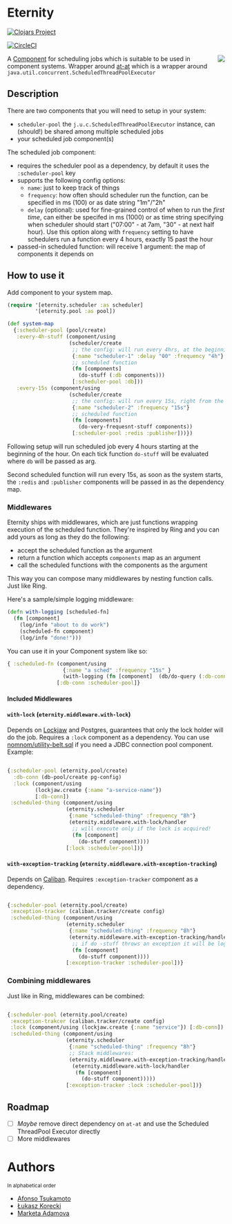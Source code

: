 # Eternity

[![Clojars Project](https://img.shields.io/clojars/v/nomnom/eternity.svg)](https://clojars.org/nomnom/eternity)

[![CircleCI](https://circleci.com/gh/nomnom-insights/nomnom.eternity.svg?style=svg)](https://circleci.com/gh/nomnom-insights/nomnom.eternity)

<img src="https://i.annihil.us/u/prod/marvel//universe3zx/images/c/c5/Eternitystand.jpg" align=right heigth="250px" >


A [Component](https://github.com/stuartsierra/component) for scheduling jobs which is suitable to be used in component systems. Wrapper around [at-at](https://github.com/overtone/at-at) which is a wrapper around `java.util.concurrent.ScheduledThreadPoolExecutor`

## Description

There are two components that you will need to setup in your system:

- `scheduler-pool` the `j.u.c.ScheduledThreadPoolExecutor` instance, can (should!) be shared among multiple scheduled jobs
- your scheduled job component(s)

The scheduled job component:
  - requires the scheduler pool as a dependency, by default it uses the `:scheduler-pool` key
  - supports the following config options:
     - `name`: just to keep track of things
     - `frequency`: how often should scheduler run the function, can be specified in ms (100) or as date string "1m"/"2h"
     - `delay` (optional): used for fine-grained control of when to run the *first time*, can either be specifed in ms (1000) or as time string specifying when scheduler should start
       ("07:00" - at 7am, "30" - at next half hour). Use this option along with `frequency` setting to have schedulers run a function every 4 hours, exactly 15 past the hour
  - passed-in scheduled function: will receive 1 argument: the map of components it depends on

## How to use it

Add component to your system map.

```clojure
(require '[eternity.scheduler :as scheduler]
         '[eternity.pool :as pool])

(def system-map
  {:scheduler-pool (pool/create)
   :every-4h-stuff (component/using
                    (scheduler/create
                     ;; the config: will run every 4hrs, at the beginning of the hour
                     {:name "scheduler-1" :delay "00" :frequency "4h"}
                     ;; scheduled function
                     (fn [components]
                       (do-stuff (:db components)))
                     [:scheduler-pool :db]))
   :every-15s (component/using
                    (scheduler/create
                     ;; the config: will run every 15s, right from the start
                     {:name "scheduler-2" :frequency "15s"}
                     ;; scheduled function
                     (fn [components]
                       (do-very-frequesnt-stuff components))
                     [:scheduler-pool :redis :publisher]))})
```

Following setup will run scheduled job every 4 hours starting at the beginning of the hour.
 On each tick function `do-stuff` will be evaluated where `db` will be passed as arg.

Second scheduled function will run every 15s, as soon as the system starts, the `:redis` and `:publisher` components will be passed in as the dependency map.

### Middlewares

Eternity ships with middlewares, which are just functions wrapping execution of the scheduled function. They're inspired by Ring and you can add yours as long as they do the following:

- accept the scheduled function as the argument
- return a function which accepts  `components` map as an argument
- call the scheduled functions with the components as the argument

This way you can compose many middlewares by nesting function calls. Just like Ring.

Here's a sample/simple logging middleware:

```clojure
(defn with-logging [scheduled-fn]
  (fn [component]
    (log/info "about to do work")
    (scheduled-fn component)
    (log/info "done!")))
```

You can use it in your Component system like so:

```clojure
{ :scheduled-fn (component/using
                  {:name "a sched" :frequency "15s" }
                  (with-logging (fn [component]  (db/do-query (:db-conn component)))))
                [:db-conn :scheduler-pool]}

```

#### Included Middlewares

#### `with-lock` (`eternity.middleware.with-lock`)

Depends on [Lockjaw](https://github.com/nomnom-insights/nomnom.lockjaw) and Postgres, guarantees that only the lock holder will do the job. Requires a `:lock` component as a dependency. You can use [nomnom/utility-belt.sql](https://github.com/nomnom-insights/nomnom.utility-belt.sql) if you need a JDBC connection pool component.
Example:

```clojure

{:scheduler-pool (eternity.pool/create)
  :db-conn (db-pool/create pg-config)
  :lock (component/using
         (lockjaw.create {:name "a-service-name"})
         [:db-conn])
 :scheduled-thing (component/using
                   (eternity.scheduler
                    {:name "scheduled-thing" :frequency "8h"}
                    (eternity.middleware.with-lock/handler
                     ;; will execute only if the lock is acquired!
                     (fn [component]
                       (do-stuff component))))
                   [:lock :scheduler-pool])}


```

#### `with-exception-tracking` (`eternity.middleware.with-exception-tracking`)

Depends on [Caliban](https://github.com/nomnom-insights/nomnom.caliban). Requires `:exception-tracker` component as a dependency.


```clojure

{:scheduler-pool (eternity.pool/create)
 :exception-tracker (caliban.tracker/create config)
 :scheduled-thing (component/using
                   (eternity.scheduler
                    {:name "scheduled-thing" :frequency "8h"}
                    (eternity.middleware.with-exception-tracking/handler
                     ;; if do -stuff throws an exception it will be logged and reported
                     (fn [component]
                       (do-stuff component))))
                   [:exception-tracker :scheduler-pool])}


```


### Combining middlewares

Just like in Ring, middlewares can be combined:

```clojure

{:scheduler-pool (eternity.pool/create)
 :exception-trakcer (caliban.tracker/create config)
 :lock (component/using (lockjaw.create {:name "service"}) [:db-conn])
 :scheduled-thing (component/using
                   (eternity.scheduler
                    {:name "scheduled-thing" :frequency "8h"}
                    ;; Stack middlewares:
                    (eternity.middleware.with-exception-tracking/handler
                     (eternity.middleware.with-lock/handler
                      (fn [component]
                        (do-stuff component)))))
                   [:exception-tracker :lock :scheduler-pool])}


```


## Roadmap


- [ ] *Maybe* remove direct dependency on `at-at` and use the Scheduled ThreadPool Executor directly
- [ ] More middlewares

# Authors

<sup>In alphabetical order</sup>

- [Afonso Tsukamoto](https://github.com/AfonsoTsukamoto)
- [Łukasz Korecki](https://github.com/lukaszkorecki)
- [Marketa Adamova](https://github.com/MarketaAdamova)
